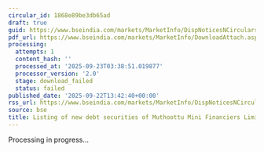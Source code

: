 ```yaml
---
circular_id: 1868e89be3db65ad
draft: true
guid: https://www.bseindia.com/markets/MarketInfo/DispNoticesNCirculars.aspx?Noticeid={C8787DCD-51AA-42C2-967E-1475EA0501B2}&noticeno=20250922-40&dt=09/22/2025&icount=40&totcount=58&flag=0
pdf_url: https://www.bseindia.com/markets/MarketInfo/DownloadAttach.aspx?id=20250922-40&attachedId=
processing:
  attempts: 1
  content_hash: ''
  processed_at: '2025-09-23T03:38:51.019877'
  processor_version: '2.0'
  stage: download_failed
  status: failed
published_date: '2025-09-22T13:42:40+00:00'
rss_url: https://www.bseindia.com/markets/MarketInfo/DispNoticesNCirculars.aspx?Noticeid={C8787DCD-51AA-42C2-967E-1475EA0501B2}&noticeno=20250922-40&dt=09/22/2025&icount=40&totcount=58&flag=0
source: bse
title: Listing of new debt securities of Muthoottu Mini Financiers Limited
---
```


Processing in progress...